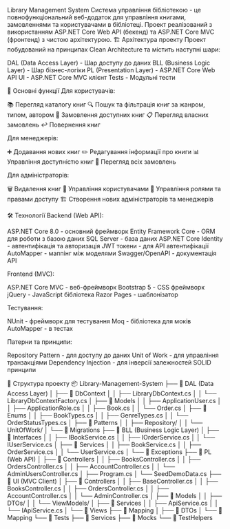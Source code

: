 Library Management System
Система управління бібліотекою - це повнофункціональний веб-додаток для управління книгами, замовленнями та користувачами в бібліотеці. Проект реалізований з використанням ASP.NET Core Web API (бекенд) та ASP.NET Core MVC (фронтенд) з чистою архітектурою.
🏗️ Архітектура проекту
Проект побудований на принципах Clean Architecture та містить наступні шари:

DAL (Data Access Layer) - Шар доступу до даних
BLL (Business Logic Layer) - Шар бізнес-логіки
PL (Presentation Layer) - ASP.NET Core Web API
UI - ASP.NET Core MVC клієнт
Tests - Модульні тести

🚀 Основні функції
Для користувачів:

📚 Перегляд каталогу книг
🔍 Пошук та фільтрація книг за жанром, типом, автором
📖 Замовлення доступних книг
📋 Перегляд власних замовлень
↩️ Повернення книг

Для менеджерів:

➕ Додавання нових книг
✏️ Редагування інформації про книги
📊 Управління доступністю книг
👥 Перегляд всіх замовлень

Для адміністраторів:

🗑️ Видалення книг
👤 Управління користувачами
🔐 Управління ролями та правами доступу
🏗️ Створення нових адміністраторів та менеджерів

🛠️ Технології
Backend (Web API):

ASP.NET Core 8.0 - основний фреймворк
Entity Framework Core - ORM для роботи з базою даних
SQL Server - база даних
ASP.NET Core Identity - автентифікація та авторизація
JWT токени - для API автентифікації
AutoMapper - маппінг між моделями
Swagger/OpenAPI - документація API

Frontend (MVC):

ASP.NET Core MVC - веб-фреймворк
Bootstrap 5 - CSS фреймворк
jQuery - JavaScript бібліотека
Razor Pages - шаблонізатор

Тестування:

NUnit - фреймворк для тестування
Moq - бібліотека для моків
AutoMapper - в тестах

Патерни та принципи:

Repository Pattern - для доступу до даних
Unit of Work - для управління транзакціями
Dependency Injection - для інверсії залежностей
SOLID принципи

📁 Структура проекту
📦 Library-Management-System
├── 📂 DAL (Data Access Layer)
│   ├── 📂 DbContext
│   │   ├── LibraryDbContext.cs
│   │   └── LibraryDbContextFactory.cs
│   ├── 📂 Models
│   │   ├── ApplicationUser.cs
│   │   ├── ApplicationRole.cs
│   │   ├── Book.cs
│   │   └── Order.cs
│   ├── 📂 Enums
│   │   ├── BookTypes.cs
│   │   ├── GenreTypes.cs
│   │   └── OrderStatusTypes.cs
│   ├── 📂 Patterns
│   │   ├── Repository/
│   │   └── UnitOfWork/
│   └── 📂 Migrations
├── 📂 BLL (Business Logic Layer)
│   ├── 📂 Interfaces
│   │   ├── IBookService.cs
│   │   ├── IOrderService.cs
│   │   └── IUserService.cs
│   ├── 📂 Services
│   │   ├── BookService.cs
│   │   ├── OrderService.cs
│   │   └── UserService.cs
│   └── 📂 Exceptions
├── 📂 PL (Web API)
│   ├── 📂 Controllers
│   │   ├── BooksController.cs
│   │   ├── OrdersController.cs
│   │   ├── AccountController.cs
│   │   └── AdminUsersController.cs
│   ├── Program.cs
│   └── SeedDemoData.cs
├── 📂 UI (MVC Client)
│   ├── 📂 Controllers
│   │   ├── BaseController.cs
│   │   ├── BooksController.cs
│   │   ├── OrdersController.cs
│   │   ├── AccountController.cs
│   │   └── AdminController.cs
│   ├── 📂 Models
│   │   ├── DTOs/
│   │   └── ViewModels/
│   ├── 📂 Services
│   │   ├── ApiService.cs
│   │   └── IApiService.cs
│   └── 📂 Views
├── 📂 Mapping
│   ├── 📂 DTOs
│   └── 📂 Mapping
└── 📂 Tests
    ├── 📂 Services
    ├── 📂 Mocks
    └── 📂 TestHelpers
